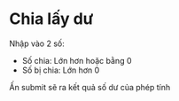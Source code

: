 # Chia lấy dư

Nhập vào 2 số:
- Số chia: Lớn hơn hoặc bằng 0
- Số bị chia: Lớn hơn 0

Ấn submit sẽ ra kết quả số dư của phép tính
